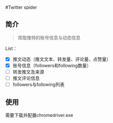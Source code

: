 #Twitter spider
## 简介
> 爬取推特的账号信息与动态信息 

List：

- [x] 推文动态（推文文本、转发量、评论量、点赞量）
- [x] 账号信息（followers和following数量）
- [ ] 转发推文及来源
- [ ] 推文评论信息
- [ ] followers与following列表

## 使用
需要下载并配置chromedriver.exe